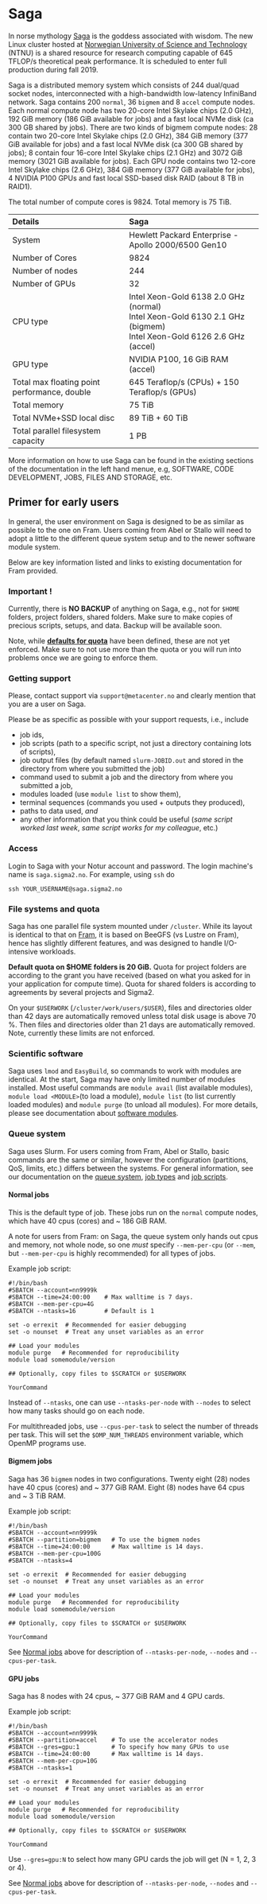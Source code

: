 # Saga

In norse mythology [Saga](https://en.wikipedia.org/wiki/S%C3%A1ga_and_S%C3%B6kkvabekkr) is the goddess associated with wisdom.
The new Linux cluster hosted at [Norwegian University of Science and Technology](https://www.ntnu.edu)
(NTNU) is a shared resource for research computing capable of 645 TFLOP/s
theoretical peak performance. It is scheduled to enter full production during fall 2019.

Saga is a distributed memory system which consists of 244 dual/quad socket nodes,
interconnected with a high-bandwidth low-latency InfiniBand
network. Saga contains 200 `normal`, 36 `bigmem` and 8 `accel` compute nodes.
Each normal compute node has two 20-core Intel Skylake
chips (2.0 GHz), 192 GiB memory (186 GiB available for jobs) and a fast local NVMe disk (ca 300 GB shared by jobs).
There are two kinds of bigmem compute nodes: 28 contain two 20-core Intel Skylake chips (2.0 GHz), 384 GiB memory
(377 GiB available for jobs) and a fast local NVMe disk (ca 300 GB shared by jobs); 8 contain four 16-core Intel
Skylake chips (2.1 GHz) and 3072 GiB memory (3021 GiB available for jobs). Each GPU node
contains two 12-core Intel Skylake chips (2.6 GHz), 384 GiB memory (377 GiB available for jobs), 4 NVIDIA P100 GPUs
and fast local SSD-based disk RAID (about 8 TB in RAID1).

The total number of compute cores is 9824. Total memory is 75 TiB.


| Details     | Saga     |
| :------------- | :------------- |
| System     |Hewlett Packard Enterprise - Apollo 2000/6500 Gen10  |
| Number of Cores     |	9824  |
| Number of nodes     |	244  |
| Number of GPUs | 32 |
| CPU type     |	Intel Xeon-Gold 6138 2.0 GHz (normal)<br> Intel Xeon-Gold 6130 2.1 GHz (bigmem)<br> Intel Xeon-Gold 6126 2.6 GHz (accel)  |
| GPU type     |    NVIDIA P100, 16 GiB RAM (accel) |
| Total max floating point performance, double     |	645 Teraflop/s (CPUs) + 150 Teraflop/s (GPUs) |
| Total memory     |	75 TiB  |
| Total NVMe+SSD local disc | 89 TiB + 60 TiB |
| Total parallel filesystem capacity     |	1 PB  |

More information on how to use Saga
can be found in the existing sections of the documentation in the left
hand menue, e.g, SOFTWARE, CODE DEVELOPMENT, JOBS, FILES AND STORAGE, etc.

## Primer for early users
In general, the user environment on Saga is designed to be as similar as possible
to the one on Fram. Users coming from Abel or Stallo will need to adopt a little to the different
queue system setup and to the newer software module system.

Below are key information listed and links to existing
documentation for Fram provided.

### Important !
Currently, there is **NO BACKUP** of anything on Saga, e.g., not for `$HOME` folders, project
folders, shared folders. Make sure to make copies of precious scripts, setups, and data.
Backup will be available soon.

Note, while [**defaults for quota**](#file-systems-and-quota) have been defined,
these are not yet enforced. Make sure to not use more than the quota or you will
run into problems once we are going to enforce them.

### Getting support
Please, contact support via `support@metacenter.no` and clearly mention that you
are a user on Saga.

Please be as specific as possible with your support requests,
i.e., include

* job ids,
* job scripts (path to a specific script, not just a directory containing lots of scripts),
* job output files (by default named `slurm-JOBID.out` and stored in the directory from where you submitted the job)
* command used to submit a job and the directory from where you submitted a job,
* modules loaded (use `module list` to show them),
* terminal sequences (commands you used + outputs they produced),
* paths to data used, *and*
* any other information that you think could be useful (*same script worked last week*, *same script works for my colleague*, etc.)

### Access
Login to Saga with your Notur account and password. The login machine's name is `saga.sigma2.no`. For example, using `ssh` do

```
ssh YOUR_USERNAME@saga.sigma2.no
```

### File systems and quota
Saga has one parallel file system mounted under `/cluster`. While its layout is
identical to that on [Fram](../storage/clusters.md), it is based on BeeGFS
(vs Lustre on Fram), hence has slightly different features, and was designed to
handle I/O-intensive workloads.

**Default quota on $HOME folders is 20 GiB.** Quota for project folders are according
to the grant you have received (based on what you asked for in your application for
compute time). Quota for shared folders is according to agreements by several projects
and Sigma2.

On your `$USERWORK` (`/cluster/work/users/$USER`), files and directories older than 42 days are automatically
removed unless total disk usage is above 70 %. Then files and directories older than
21 days are automatically removed. Note, currently these limits are not enforced.

### Scientific software
Saga uses `lmod` and `EasyBuild`, so commands to work with modules are identical.
At the start, Saga may have only limited number of modules installed. Most useful
commands are `module avail` (list available modules), `module load <MODULE>`(to
load a module), `module list` (to list currently loaded modules) and
`module purge` (to unload all modules). For more details, please
see documentation about [software modules](../apps/modulescheme.md).

### Queue system
Saga uses Slurm. For users coming from Fram, Abel or Stallo, basic commands are
the same or similar, however the configuration (partitions, QoS, limits, etc.) differs
between the systems. For general information, see our documentation on the
[queue system](../jobs/queue_system.md), [job types](../jobs/job_types.md) and
[job scripts](../jobs/job_scripts.md).

#### Normal jobs
This is the default type of job.  These jobs run on the `normal`
compute nodes, which have 40 cpus (cores) and ~ 186 GiB RAM.

A note for users from Fram: on Saga, the queue system only hands out
cpus and memory, not whole node, so one _must_ specify `--mem-per-cpu`
(or `--mem`, but `--mem-per-cpu` is highly recommended) for all types
of jobs.

Example job script:

    #!/bin/bash
    #SBATCH --account=nn9999k
	#SBATCH --time=24:00:00    # Max walltime is 7 days.
	#SBATCH --mem-per-cpu=4G
	#SBATCH --ntasks=16        # Default is 1
	
	set -o errexit  # Recommended for easier debugging
	set -o nounset  # Treat any unset variables as an error
	
	## Load your modules
	module purge   # Recommended for reproducibility
	module load somemodule/version
    
	## Optionally, copy files to $SCRATCH or $USERWORK
    
	YourCommand

Instead of `--ntasks`, one can use `--ntasks-per-node` with `--nodes`
to select how many tasks should go on each node.

For multithreaded jobs, use `--cpus-per-task` to select the number of
threads per task.  This will set the `$OMP_NUM_THREADS` environment
variable, which OpenMP programs use.

#### Bigmem jobs
Saga has 36 `bigmem` nodes in two configurations. Twenty eight (28) nodes
have 40 cpus (cores) and ~ 377 GiB RAM. Eight (8) nodes have 64 cpus and
~ 3 TiB RAM.

Example job script:

    #!/bin/bash
    #SBATCH --account=nn9999k
	#SBATCH --partition=bigmem   # To use the bigmem nodes
	#SBATCH --time=24:00:00      # Max walltime is 14 days.
	#SBATCH --mem-per-cpu=100G
	#SBATCH --ntasks=4
	
	set -o errexit  # Recommended for easier debugging
	set -o nounset  # Treat any unset variables as an error
    
	## Load your modules
	module purge   # Recommended for reproducibility
	module load somemodule/version
    
	## Optionally, copy files to $SCRATCH or $USERWORK
    
	YourCommand

See [Normal jobs](#normal-jobs) above for description of `--ntasks-per-node`,
`--nodes` and `--cpus-per-task`.

#### GPU jobs
Saga has 8 nodes with 24 cpus, ~ 377 GiB RAM and 4 GPU cards.

Example job script:

    #!/bin/bash
    #SBATCH --account=nn9999k
	#SBATCH --partition=accel    # To use the accelerator nodes
	#SBATCH --gres=gpu:1         # To specify how many GPUs to use
	#SBATCH --time=24:00:00      # Max walltime is 14 days.
	#SBATCH --mem-per-cpu=10G
	#SBATCH --ntasks=1
	
	set -o errexit  # Recommended for easier debugging
	set -o nounset  # Treat any unset variables as an error
    
	## Load your modules
	module purge   # Recommended for reproducibility
	module load somemodule/version
    
	## Optionally, copy files to $SCRATCH or $USERWORK
    
	YourCommand

Use `--gres=gpu:N` to select how many GPU cards the job will get (N = 1,
2, 3 or 4).

See [Normal jobs](#normal-jobs) above for description of `--ntasks-per-node`,
`--nodes` and `--cpus-per-task`.
